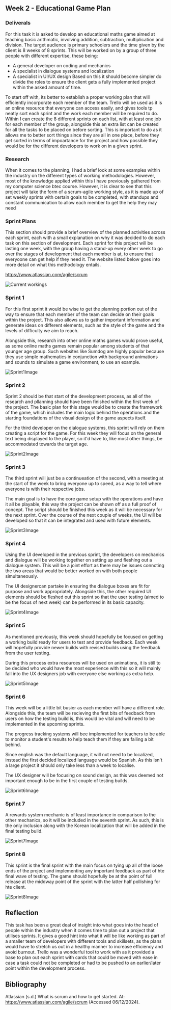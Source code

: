## Week 2 - Educational Game Plan
### Deliverals
For this task it is asked to develop an educational maths game aimed at teaching basic arithmatic, involving addition, subtraction, multiplication and division. The target audience is primary schoolers and the time given by the client is 8 weeks of 8 sprints. This will be worked on by a group of three people with different expertise, these being:
* A general developer on coding and mechanics
* A specialist in dialogue systems and localization
* A specialist in UI/UX design
Based on this it should become simpler do divide the roles to ensure the client gets a fully implemented project within the asked amount of time.

To start off with, its better to establish a proper working plan that will efficiently incorporate each member of the team. Trello will be used as it is an online resource that everyone can access easily, and gives tools tp neatly sort each sprint and the work each member will be required to do. Within I can create the 8 different sprints on each list, with at least one job for each member of the group, alongside this an extra list can be created for all the tasks to be placed on before sorting. This is important to do as it allows me to better sort things since they are all in one place, before they get sorted in terms of impoartance for the project and how possible they would be for the different developers to work on in a given sprint.

### Research
When it comes to the planning, I had a brief look at some examples within the industry on the different types of working methodologies. However, most of the knowledge applied within this I have previously gathered from my computer science btec course. However, it is clear to see that this project will take the form of a scrum-agile working style, as it is made up of set weekly sprints with certain goals to be completed, with standups and constant communication to allow each member to get the help they may need

### Sprint Plans

This section should provide a brief overview of the planned activities across each sprint, each with a small explanation on why it was decided to do each task on this section of development.
Each sprint for this project will be lasting one week, with the group having a stand-up every other week to go over the stages of development that each member is at, to ensure that everyoone can get help if they need it. The website listed below goes into more detail on what this methodology entails.

https://www.atlassian.com/agile/scrum

![Current workings](https://github.com/user-attachments/assets/e83377c7-a747-49af-ae4c-76587461c5b4)


### Sprint 1

For this first sprint it would be wise to get the planning portion out of the way to ensure that each member of the team can decide on their goals within the project. This also allows us to gather important information and generate ideas on different elements, such as the style of the game and the levels of difficulty we aim to reach.  

Alongside this, research into other online maths games would prove useful, as some online maths games remain popular among students of that younger age group. Such websites like Sumdog are highly popular because they use simple mathematics in conjunction with background animations and sounds to simulate a game environment, to use an example.

![Sprint1Image](https://github.com/user-attachments/assets/e70fb34e-8023-44e0-88e3-3b89789fdd11)


### Sprint 2

Sprint 2 should be that start of the development process, as all of the research and pllanning should have been finished within the first week of the project. The basic plan for this stage would be to create the framework of the game, which includes the main logic behind the operations and the starting foundations of the visual design of the game aspects itself. 

For the third developer on the dialogue systems, this sprint will rely on them creating a script for the game. For this week they will focus on the general text being displayed to the player, so it'd have to, like most other things, be accommodated towards the target age.

![Sprint2Image](https://github.com/user-attachments/assets/5cdebf36-7dad-429c-a532-f9a1d5a940b9)


### Sprint 3

The third sprint will just be a continueation of the second, with a meeting at the start of the week to bring everyone up to speed, as a way to tell where everyone is with their respective jobs.

The main goal is to have the core game setup with the operations and have it all be playable, this way the project can be shown off as a full proof of concept. The script should be finished this week as it will be necessary for the next sprint. Over the course of the next couple of weeks, the UI will be developed so that it can be integrated and used with future elements.

![Sprint3Image](https://github.com/user-attachments/assets/f614cf63-235c-4986-b389-baa5e0daa92f)


### Sprint 4

Using the UI developed in the previous sprint, the developers on mechanics and dialogue will be working together on setting up and fleshing out a dialogue system. This will be a joint effort as there may be issues conncting the two areas that would be better worked on with both people simultaneously.

The UI designercan partake in ensuring the dialogue boxes are fit for purpose and work appropriately. Alongside this, the other required UI elements should be fleshed out this sprint so that the user testing (aimed to be the focus of next week) can be performed in its basic capacity.

![Sprint4Image](https://github.com/user-attachments/assets/47729965-2c08-4098-a8c1-5bb8a9960059)


### Sprint 5

As mentioned previously, this week should hopefully be focused on getting a working build ready for users to test and provide feedback. Each week will hopefully provide newer builds with revised builds using the feedback from the user testing.

During this process extra resources will be used on animations, it is still to be decided who would have the most experience with this so it will mainly fall into the UX designers job with everyone else working as extra help.

![Sprint5Image](https://github.com/user-attachments/assets/882526a6-50d3-4071-8f00-7530756fd3d3)


### Sprint 6

This week will be a little bit busier as each member will have a different role. Alongside this, the team will be recieving the first bits of feedback from users on how the testing build is, this would be vital and will need to be implemented in the upcoming sprints.

The progress tracking systems will bee implemented for teachers to be able to monitor a student's results to help teach them if they are falling a bit behind.

Since english was the default language, it will not need to be localized, instead the first decided localized language would be Spanish. As this isn't a large project it should only take less than a week to localise.

The UX designer will be focusing on sound design, as this was deemed not important enough to be in the first couple of testing builds.

![Sprint6Image](https://github.com/user-attachments/assets/c1970a29-ffde-485e-afdc-1dbd5adb9e87)


### Sprint 7

A rewards system mechanic is of least importance in comparison to the other mechanics, so it will be included in the seventh sprint. As such, this is the only inclusion along with the Korean localization that will be added in the final testing build.

![Sprint7Image](https://github.com/user-attachments/assets/22047d4e-635b-4421-836f-9fbeee5c7335)


### Sprint 8

This sprint is the final sprint with the main focus on tying up all of the loose ends of the project and implementing any important feedback as part of hte final wave of testing. The game should hopefully be at the point of full release at the middway point of the sprint with the latter half pollishing for hte client.

![Sprint8Image](https://github.com/user-attachments/assets/42d53adb-213e-49a3-b2d3-9640913b7424)


## Reflection

This task has been a great deal of insight into what goes into the head of people within the industry when it comes time to plan out a project that utilises sprints. It gives a good hint into what it will be like working as part of a smaller team of developers with different tools and skillsets, as the plans would have to stretch us out in a healthy manner to increase efficiency and avoid burnout. Trello was a wonderful tool to work with as it provided a base to plan out each sprint with cards that could be moved with ease in case a task could not be completed or had to be pushed to an earlier/later point within the development process.

## Bibliography

Atlassian (s.d.) What is scrum and how to get started. At: https://www.atlassian.com/agile/scrum (Accessed  06/12/2024).
